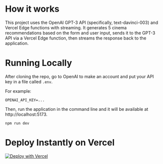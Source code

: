 # How it works

This project uses the OpenAI GPT-3 API (specifically, text-davinci-003) and Vercel Edge functions with streaming. It generates 5 cinema recommendations based on the form and user input, sends it to the GPT-3 API via a Vercel Edge function, then streams the response back to the application.

# Running Locally

After cloning the repo, go to OpenAI to make an account and put your API key in a file called `.env`.

For example:

`OPENAI_API_KEY=...`

Then, run the application in the command line and it will be available at http://localhost:5173.

`npm run dev`

# Deploy Instantly on Vercel


[![Deploy with Vercel](https://vercel.com/button)](https://vercel.com/new/clone?repository-url=https%3A%2F%2Fgithub.com%2FB8N4S8N%2FN-C&env=OPENAI_API_KEY,OMDB_API_KEY&envDescription=Go%20to%20Open%20AI.%20Sign%20up.%20Get%20your%20API%20key.%20%20Enter%20the%20API%20key%20in%20ENV%20Variables%20and%20LFG!!!%20%20%20After%20that%20head%20to%20https%3A%2F%2Fwww.omdbapi.com%2F%20sign%20up%20and%20follow%20the%20instructions%20to%20get%20your%20API%20key.%20Enter%20it%20and%20LFG!!!&envLink=https%3A%2F%2Fplatform.openai.com%2Faccount%2Fapi-keys)
